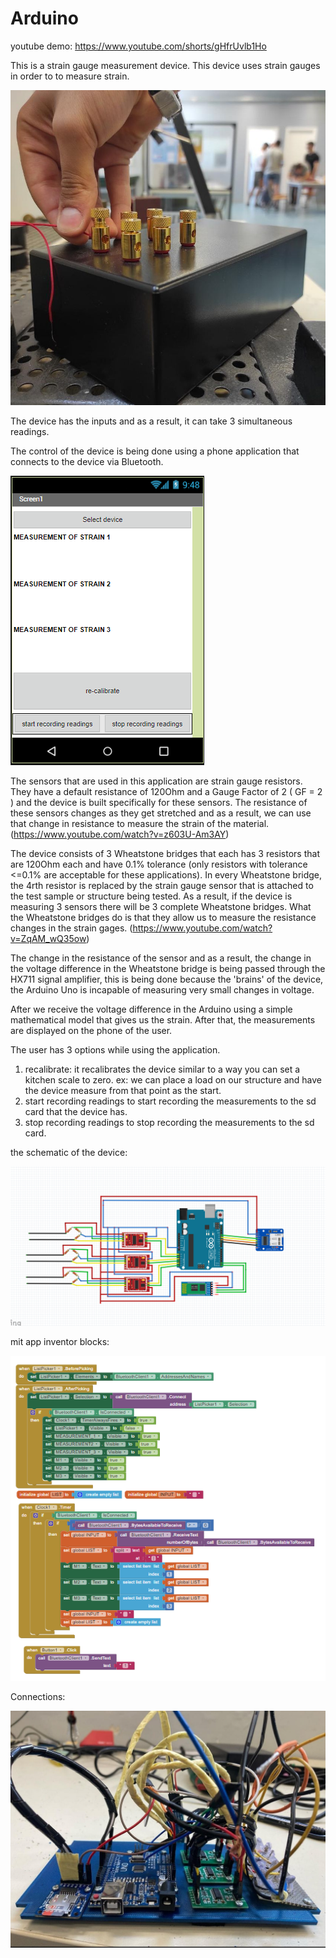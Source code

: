 # Arduino

youtube demo: https://www.youtube.com/shorts/gHfrUvlb1Ho

This is a strain gauge measurement device. This device uses strain gauges in order to to measure strain. 

![1](https://github.com/BouzoulasDimitrios/Arduino/blob/main/pictures/placement.jpg)

The device has the inputs and as a result, it can take 3 simultaneous readings.

The control of the device is being done using a phone application that connects to the device via Bluetooth.

![2](https://github.com/BouzoulasDimitrios/Arduino/blob/main/pictures/screenshot_app.PNG)

The sensors that are used in this application are strain gauge resistors. They have a default resistance of 120Ohm and a Gauge Factor of 2 ( GF = 2 ) and the device is 
built specifically for these sensors. The resistance of these sensors changes as they get stretched and as a result, we can use that change in resistance to measure 
the strain of the material.(https://www.youtube.com/watch?v=z603U-Am3AY)

The device consists of 3 Wheatstone bridges that each has 3 resistors that are 120Ohm each and have 0.1% tolerance (only resistors with tolerance <=0.1% are 
acceptable for these applications). In every Wheatstone bridge, the 4rth resistor is replaced by the strain gauge sensor that is attached to the test sample or 
structure being tested. As a result, if the device is measuring 3 sensors there will be 3 complete Wheatstone bridges. What the Wheatstone bridges do is that they 
allow us to measure the resistance changes in the strain gages. (https://www.youtube.com/watch?v=ZqAM_wQ35ow)

The change in the resistance of the sensor and as a result, the change in the voltage difference in the Wheatstone bridge is being passed through the HX711 signal 
amplifier, this is being done because the 'brains' of the device, the Arduino Uno is incapable of measuring very small changes in voltage.

After we receive the voltage difference in the Arduino using a simple mathematical model that gives us the strain. After that, the measurements are displayed on the 
phone of the user.

The user has 3 options while using the application. 

1) recalibrate: it recalibrates the device similar to a way you can set a kitchen scale to zero. ex: we can place a load on our structure and have the device measure from that point as the start.
2) start recording readings to start recording the measurements to the sd card that the device has.
3) stop recording readings to stop recording the measurements to the sd card.

the schematic of the device:

![3](https://github.com/BouzoulasDimitrios/Arduino/blob/main/pictures/schematic.PNG)

mit app inventor blocks: 

![4](https://github.com/BouzoulasDimitrios/Arduino/blob/main/pictures/3%20readings%20recalibrate%20button.PNG)

Connections:

![5](https://github.com/BouzoulasDimitrios/Arduino/blob/main/pictures/279670787_1705312476483181_8966646382633138351_n.jpg)

